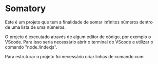 # Somatory
Este é um projeto que tem a finalidade de somar infinitos números dentro de uma lista de uma números.

O projeto é executado através de algum  editor de código, por exemplo o VScode.
Para isso seria necessário abrir o terminal do VScode e utilizar o comando "node./indexjs".

Para estruturar o projeto foi necessário criar linhas de comando com 
